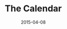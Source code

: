 ---
date:          "2015-04-08"
podcast:       "99% Invisible"
title:         "The Calendar"
summary:       "A history of how humans have evolved the design of the calendar as a tool for measuring time. Begins by looking at the Roman calendar, its Julian replacement (following Julius Caesar's hangouts with Cleopatra), the adoption of the Gregorian calendar, and failed attempts of recent years to have more sensible calendars implemented across society. Topics include 13 month calendars, adding an extra month, leap years, how to handle holidays, and recent serious efforts to reform calendars from the past 150 years."
url-audio:     "https://soundcloud.com/roman-mars/99-invisible-159-the-calendar/download"
url-web:       "http://99percentinvisible.org/episode/the-calendar/"
---